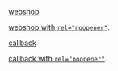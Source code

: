 [webshop](https://coolblue.nl)

<a href="https://www.coolblue.nl" rel="noopener">webshop with <code>rel="noopener"</code></a>.

[callback](https://coolblue.nl/inloggen/oidc?state=state&code=code)

<a href="[https://www.coolblue.nl](https://coolblue.nl/inloggen/oidc?state=state&code=code)" rel="noopener">callback with <code>rel="noopener"</code></a>.
